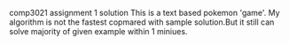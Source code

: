 comp3021 assignment 1 solution
This is a text based pokemon 'game'.
My algorithm is not the fastest copmared with sample solution.But it still can solve majority of given example within 1 miniues.
